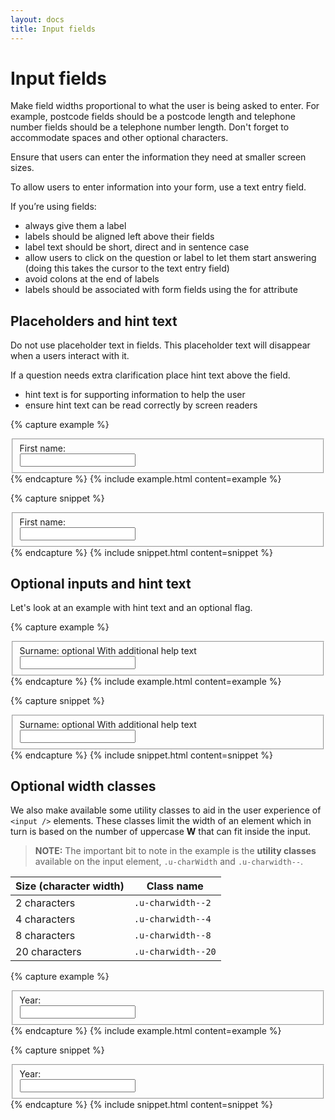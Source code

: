 ```yaml
---
layout: docs
title: Input fields
---
```


# Input fields

Make field widths proportional to what the user is being asked to enter. For example, postcode fields should be a postcode length and telephone number fields should be a telephone number length. Don't forget to accommodate spaces and other optional characters.

Ensure that users can enter the information they need at smaller screen sizes.

To allow users to enter information into your form, use a text entry field.

If you’re using fields:

- always give them a label
- labels should be aligned left above their fields
- label text should be short, direct and in sentence case
- allow users to click on the question or label to let them start answering (doing this takes the cursor to the text entry field)
- avoid colons at the end of labels
- labels should be associated with form fields using the for attribute

## Placeholders and hint text

Do not use placeholder text in fields. This placeholder text will disappear when a users interact with it.

If a question needs extra clarification place hint text above the field.

- hint text is for supporting information to help the user
- ensure hint text can be read correctly by screen readers

{% capture example %}

<fieldset class="c-fieldset">
  <label class="c-label" for="firstname">First name:</label>
  <div class="c-input">
    <input id="firstname" type="text" required>
  </div>
</fieldset>
{% endcapture %}
{% include example.html content=example %}

{% capture snippet %}

<fieldset class="c-fieldset">
  <label class="c-label" for="firstname">First name:</label>
  <div class="c-input">
    <input id="firstname" type="text" required>
  </div>
</fieldset>
{% endcapture %}
{% include snippet.html content=snippet %}

## Optional inputs and hint text

Let's look at an example with hint text and an optional flag.

{% capture example %}

<fieldset class="c-fieldset">
  <label class="c-label" for="surname">
    Surname: <span class="c-label__tag c-label__tag--optional">optional</span>
    <span class="c-label__metainfo">With additional help text</span>
  </label>
  <div class="c-input">
    <input id="surname" type="text" required>
  </div>
</fieldset>
{% endcapture %}
{% include example.html content=example %}

{% capture snippet %}

<fieldset class="c-fieldset">
  <label class="c-label" for="surname">
    Surname: <span class="c-label__tag c-label__tag--optional">optional</span>
    <span class="c-label__metainfo">With additional help text</span>
  </label>
  <div class="c-input">
    <input id="surname" type="text" required>
  </div>
</fieldset>
{% endcapture %}
{% include snippet.html content=snippet %}

## Optional width classes

We also make available some utility classes to aid in the user experience of `<input />` elements.
These classes limit the width of an element which in turn is based on the number of uppercase **W** that can fit inside the input.

> **NOTE:** The important bit to note in the example is the **utility classes** available on the input element, `.u-charWidth` and `.u-charwidth--`.

| Size (character width)  | Class name         |
| ----------------------- | ------------------ |
| 2 characters            | `.u-charwidth--2`  |
| 4 characters            | `.u-charwidth--4`  |
| 8 characters            | `.u-charwidth--8`  |
| 20 characters           | `.u-charwidth--20` |

{% capture example %}

<fieldset class="c-fieldset">
  <label class="c-label" for="year">Year:</label>
  <div class="c-input">
    <input id="year" type="text" class="u-charwidth u-charwidth--4" required>
  </div>
</fieldset>
{% endcapture %}
{% include example.html content=example %}

{% capture snippet %}

<fieldset class="c-fieldset">
  <label class="c-label" for="year">Year:</label>
  <div class="c-input">
    <input id="year" type="text" class="u-charwidth u-charwidth--4" required>
  </div>
</fieldset>
{% endcapture %}
{% include snippet.html content=snippet %}
